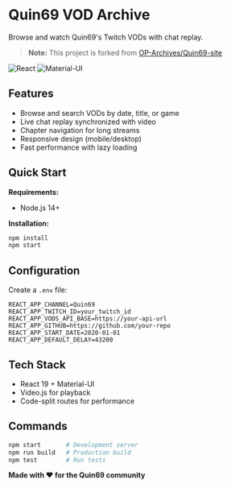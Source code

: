 # Quin69 VOD Archive

Browse and watch Quin69's Twitch VODs with chat replay.

> **Note:** This project is forked from [OP-Archives/Quin69-site](https://github.com/OP-Archives/Quin69-site)

![React](https://img.shields.io/badge/React-19.0.0-blue)
![Material-UI](https://img.shields.io/badge/Material--UI-6.2.0-blue)

## Features

- Browse and search VODs by date, title, or game
- Live chat replay synchronized with video
- Chapter navigation for long streams
- Responsive design (mobile/desktop)
- Fast performance with lazy loading

## Quick Start

**Requirements:**
- Node.js 14+

**Installation:**
```bash
npm install
npm start
```

## Configuration

Create a `.env` file:

```env
REACT_APP_CHANNEL=Quin69
REACT_APP_TWITCH_ID=your_twitch_id
REACT_APP_VODS_API_BASE=https://your-api-url
REACT_APP_GITHUB=https://github.com/your-repo
REACT_APP_START_DATE=2020-01-01
REACT_APP_DEFAULT_DELAY=43200
```

## Tech Stack

- React 19 + Material-UI
- Video.js for playback
- Code-split routes for performance

## Commands

```bash
npm start       # Development server
npm run build   # Production build
npm test        # Run tests
```
**Made with ❤️ for the Quin69 community**
